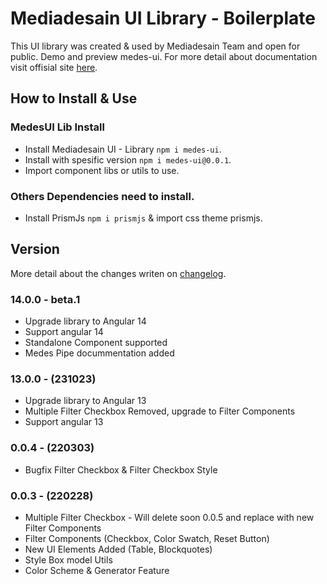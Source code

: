 # Mediadesain UI Library - Boilerplate
This UI library was created & used by Mediadesain Team and open for public. Demo and preview medes-ui. For more detail about documentation visit offisial site [here](https://doc.mediadesain.com/).

## How to Install & Use
### MedesUI Lib Install
- Install Mediadesain UI - Library `npm i medes-ui`.
- Install with spesific version `npm i medes-ui@0.0.1`.
- Import component libs or utils to use.

### Others Dependencies need to install.
- Install PrismJs `npm i prismjs` & import css theme prismjs.

## Version
More detail about the changes writen on [changelog](https://github.com/mediadesain/medes-ui-boilerplate/blob/main/CHANGELOG.md).
### 14.0.0 - beta.1
- Upgrade library to Angular 14
- Support angular 14
- Standalone Component supported
- Medes Pipe docummentation added
### 13.0.0 - (231023)
- Upgrade library to Angular 13
- Multiple Filter Checkbox Removed, upgrade to Filter Components
- Support angular 13
### 0.0.4 - (220303)
- Bugfix Filter Checkbox & Filter Checkbox Style
### 0.0.3 - (220228)
- Multiple Filter Checkbox - Will delete soon 0.0.5 and replace with new Filter Components
- Filter Components (Checkbox, Color Swatch, Reset Button)
- New UI Elements Added (Table, Blockquotes)
- Style Box model Utils
- Color Scheme & Generator Feature
